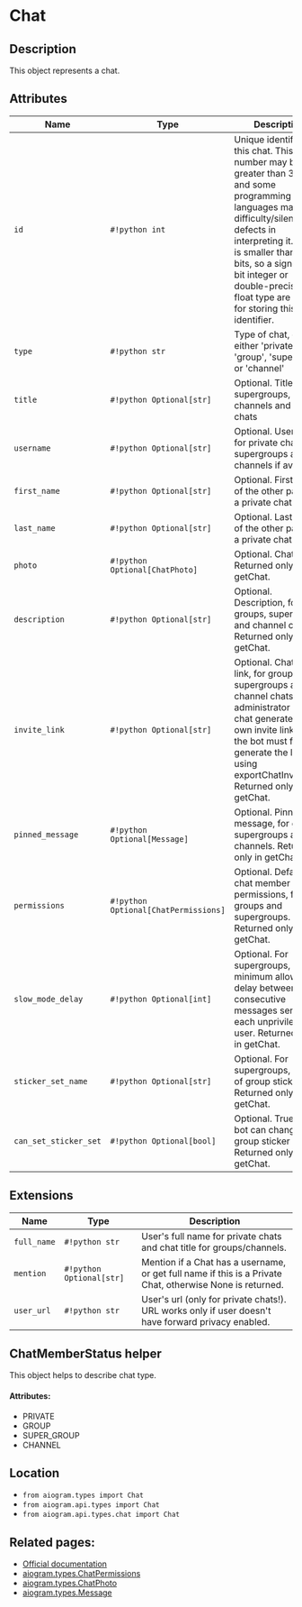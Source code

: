 # Chat

## Description

This object represents a chat.


## Attributes

| Name | Type | Description |
| - | - | - |
| `id` | `#!python int` | Unique identifier for this chat. This number may be greater than 32 bits and some programming languages may have difficulty/silent defects in interpreting it. But it is smaller than 52 bits, so a signed 64 bit integer or double-precision float type are safe for storing this identifier. |
| `type` | `#!python str` | Type of chat, can be either 'private', 'group', 'supergroup' or 'channel' |
| `title` | `#!python Optional[str]` | Optional. Title, for supergroups, channels and group chats |
| `username` | `#!python Optional[str]` | Optional. Username, for private chats, supergroups and channels if available |
| `first_name` | `#!python Optional[str]` | Optional. First name of the other party in a private chat |
| `last_name` | `#!python Optional[str]` | Optional. Last name of the other party in a private chat |
| `photo` | `#!python Optional[ChatPhoto]` | Optional. Chat photo. Returned only in getChat. |
| `description` | `#!python Optional[str]` | Optional. Description, for groups, supergroups and channel chats. Returned only in getChat. |
| `invite_link` | `#!python Optional[str]` | Optional. Chat invite link, for groups, supergroups and channel chats. Each administrator in a chat generates their own invite links, so the bot must first generate the link using exportChatInviteLink. Returned only in getChat. |
| `pinned_message` | `#!python Optional[Message]` | Optional. Pinned message, for groups, supergroups and channels. Returned only in getChat. |
| `permissions` | `#!python Optional[ChatPermissions]` | Optional. Default chat member permissions, for groups and supergroups. Returned only in getChat. |
| `slow_mode_delay` | `#!python Optional[int]` | Optional. For supergroups, the minimum allowed delay between consecutive messages sent by each unpriviledged user. Returned only in getChat. |
| `sticker_set_name` | `#!python Optional[str]` | Optional. For supergroups, name of group sticker set. Returned only in getChat. |
| `can_set_sticker_set` | `#!python Optional[bool]` | Optional. True, if the bot can change the group sticker set. Returned only in getChat. |


## Extensions

| Name | Type | Description |
| - | - | - |
| `full_name` | `#!python str` | User's full name for private chats and chat title for groups/channels. |
| `mention` | `#!python Optional[str]` | Mention if a Chat has a username, or get full name if this is a Private Chat, otherwise None is returned. |
| `user_url` | `#!python str` | User's url (only for private chats!). URL works only if user doesn't have forward privacy enabled. |

## ChatMemberStatus helper

This object helps to describe chat type.

#### Attributes:
- PRIVATE
- GROUP
- SUPER_GROUP
- CHANNEL

## Location

- `from aiogram.types import Chat`
- `from aiogram.api.types import Chat`
- `from aiogram.api.types.chat import Chat`

## Related pages:

- [Official documentation](https://core.telegram.org/bots/api#chat)
- [aiogram.types.ChatPermissions](../types/chat_permissions.md)
- [aiogram.types.ChatPhoto](../types/chat_photo.md)
- [aiogram.types.Message](../types/message.md)
